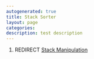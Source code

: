 ```yaml
---
autogenerated: true
title: Stack Sorter
layout: page
categories: 
description: test description
---
```


1.  REDIRECT [Stack Manipulation](Stack_Manipulation)
